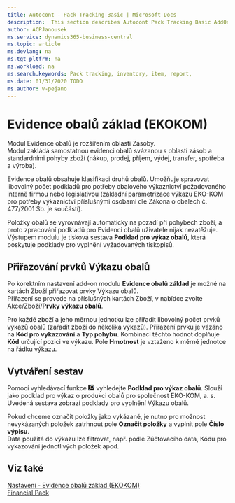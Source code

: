 ```yaml
---
title: Autocont - Pack Tracking Basic | Microsoft Docs
description:  This section describes Autocont Pack Tracking Basic AddOn
author: ACPJanousek
ms.service: dynamics365-business-central
ms.topic: article
ms.devlang: na
ms.tgt_pltfrm: na
ms.workload: na
ms.search.keywords: Pack tracking, inventory, item, report,
ms.date: 01/31/2020 TODO
ms.author: v-pejano
---
```


# Evidence obalů základ (EKOKOM)
Modul Evidence obalů je rozšířením oblasti Zásoby.  
Modul zakládá samostatnou evidenci obalů svázanou s oblastí zásob a standardními pohyby zboží (nákup, prodej, příjem, výdej, transfer, spotřeba a výroba).  

Evidence obalů obsahuje klasifikaci druhů obalů. Umožňuje spravovat libovolný počet podkladů pro potřeby obalového výkaznictví požadovaného interně firmou nebo legislativou (základní parametrizace výkazu EKO-KOM pro potřeby výkaznictví příslušnými osobami dle Zákona o obalech č. 477/2001 Sb. je součástí).  

Položky obalů se vyrovnávají automaticky na pozadí při pohybech zboží, a proto zpracování podkladů pro Evidenci obalů uživatele nijak nezatěžuje.
Výstupem modulu je tisková sestava **Podklad pro výkaz obalů**, která poskytuje podklady pro vyplnění vyžadovaných tiskopisů.

## Přiřazování prvků Výkazu obalů
Po korektním nastavení add-on modulu **Evidence obalů základ** je možné na kartách Zboží přiřazovat prvky Výkazu obalů.  
Přiřazení se provede na příslušných kartách Zboží, v nabídce zvolte Akce/Zboží/**Prvky výkazu obalů**.  

Pro každé zboží a jeho měrnou jednotku lze přiřadit libovolný počet prvků výkazů obalů (zařadit zboží do několika výkazů). Přiřazení prvku je vázáno na **Kód pro vykazování** a **Typ pohybu**. Kombinaci těchto hodnot doplňuje **Kód** určující pozici ve výkazu. Pole **Hmotnost** je vztaženo k měrné jednotce na řádku výkazu.  

## Vytváření sestav
Pomocí vyhledávací funkce ![Žárovka, která otevře funkci Řekněte mi](media/ui-search/search_small.png "Řekněte mi, co chcete dělat") vyhledejte **Podklad pro výkaz obalů**.
Slouží jako podklad pro výkaz o produkci obalů pro společnost EKO-KOM, a. s. Uvedená sestava zobrazí podklady pro vyplnění Výkazu obalů. 

Pokud chceme označit položky jako vykázané, je nutno pro možnost nevykázaných položek zatrhnout pole **Označit položky** a vyplnit pole **Číslo výpisu**.  
Data použitá do výkazu lze filtrovat, např. podle Zúčtovacího data, Kódu pro vykazování jednotlivých položek apod.

## Viz také
[Nastavení - Evidence obalů základ (EKOKOM)](ac-pack-tracking-basic-setup.md)  
[Financial Pack](ac-finance-pack.md)  

